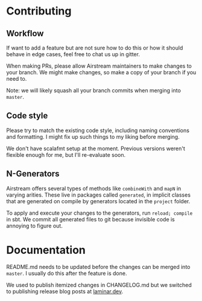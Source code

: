 # Contributing


## Workflow

If want to add a feature but are not sure how to do this or how it should behave in edge cases, feel free to chat us up in gitter. 

When making PRs, please allow Airstream maintainers to make changes to your branch. We might make changes, so make a copy of your branch if you need to.

Note: we will likely squash all your branch commits when merging into `master`.


## Code style

Please try to match the existing code style, including naming conventions and formatting. I might fix up such things to my liking before merging.

We don't have scalafmt setup at the moment. Previous versions weren't flexible enough for me, but I'll re-evaluate soon.


## N-Generators

Airstream offers several types of methods like `combineWith` and `mapN` in varying arities. These live in packages called `generated`, in implicit classes that are generated on compile by generators located in the `project` folder.

To apply and execute your changes to the generators, run `reload; compile` in sbt. We commit all generated files to git because invisible code is annoying to figure out.  


# Documentation

README.md needs to be updated before the changes can be merged into `master`. I usually do this after the feature is done.

We used to publish itemized changes in CHANGELOG.md but we switched to publishing release blog posts at [laminar.dev](https://laminar.dev).
